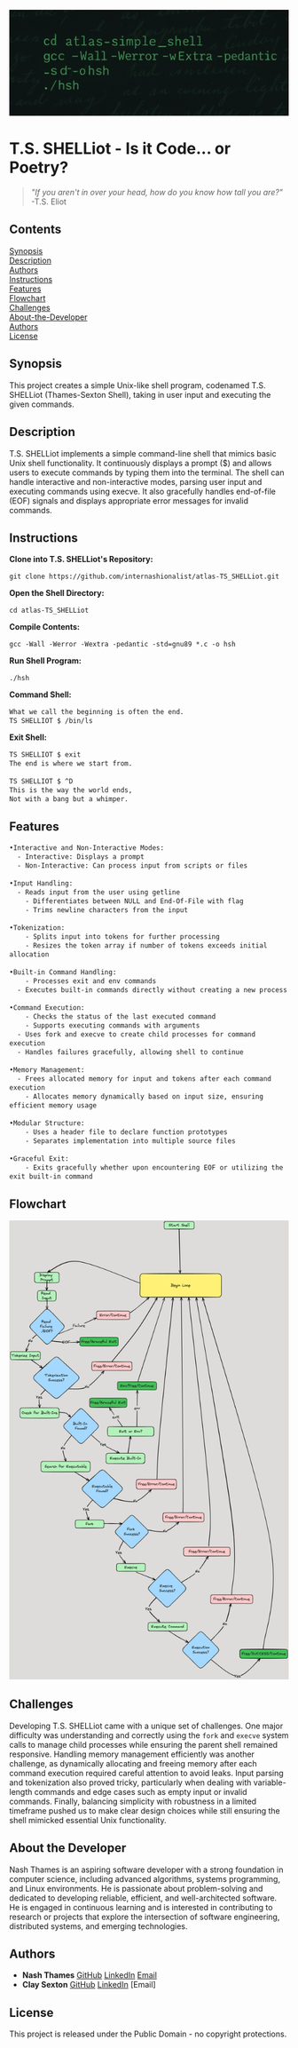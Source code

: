 ![Script](https://github.com/internashionalist/atlas-TS_SHELLiot/blob/main/simple_shell_script2.jpg)

# T.S. SHELLiot - Is it Code... or Poetry?

>*"If you aren't in over your head, how do you know how tall you are?"*<br>
\-T.S. Eliot

## Contents

[Synopsis](#synopsis)<br>
[Description](#description)<br>
[Authors](#authors)<br>
[Instructions](#instructions)<br>
[Features](#features)<br>
[Flowchart](#flowchart)<br>
[Challenges](#challenges)<br>
[About-the-Developer](#about-the-developer)<br>
[Authors](#authors)<br>
[License](#license)

## Synopsis

This project creates a simple Unix-like shell program, codenamed T.S. SHELLiot (Thames-Sexton Shell), taking in user input and executing the given commands.

## Description

T.S. SHELLiot implements a simple command-line shell that mimics basic Unix shell functionality. It continuously displays a prompt ($) and allows users to execute commands by typing them into the terminal. The shell can handle interactive and non-interactive modes, parsing user input and executing commands using execve. It also gracefully handles end-of-file (EOF) signals and displays appropriate error messages for invalid commands.

## Instructions

**Clone into T.S. SHELLiot's Repository:**
```
git clone https://github.com/internashionalist/atlas-TS_SHELLiot.git
```
**Open the Shell Directory:**
```
cd atlas-TS_SHELLiot
```
**Compile Contents:**
```
gcc -Wall -Werror -Wextra -pedantic -std=gnu89 *.c -o hsh
```
**Run Shell Program:**
```
./hsh
```
**Command Shell:**
```
What we call the beginning is often the end.
TS SHELLIOT $ /bin/ls
```
**Exit Shell:**
```
TS SHELLIOT $ exit
The end is where we start from.

TS SHELLIOT $ ^D
This is the way the world ends,
Not with a bang but a whimper.
```

## Features
```
•Interactive and Non-Interactive Modes:
  - Interactive: Displays a prompt
  - Non-Interactive: Can process input from scripts or files

•Input Handling:
  - Reads input from the user using getline
	- Differentiates between NULL and End-Of-File with flag
	- Trims newline characters from the input

•Tokenization:
	- Splits input into tokens for further processing
	- Resizes the token array if number of tokens exceeds initial allocation

•Built-in Command Handling:
	- Processes exit and env commands
  - Executes built-in commands directly without creating a new process

•Command Execution:
	- Checks the status of the last executed command
	- Supports executing commands with arguments
  - Uses fork and execve to create child processes for command execution
  - Handles failures gracefully, allowing shell to continue

•Memory Management:
  - Frees allocated memory for input and tokens after each command execution
	- Allocates memory dynamically based on input size, ensuring efficient memory usage

•Modular Structure:
	- Uses a header file to declare function prototypes
	- Separates implementation into multiple source files

•Graceful Exit:
	- Exits gracefully whether upon encountering EOF or utilizing the exit built-in command
```


## Flowchart

![FlowChart](https://github.com/internashionalist/atlas-TS_SHELLiot/blob/main/flowchart.jpg)

## Challenges

Developing T.S. SHELLiot came with a unique set of challenges. One major difficulty was
understanding and correctly using the `fork` and `execve` system calls to manage child processes
while ensuring the parent shell remained responsive. Handling memory management efficiently was
another challenge, as dynamically allocating and freeing memory after each command execution
required careful attention to avoid leaks. Input parsing and tokenization also proved tricky,
particularly when dealing with variable-length commands and edge cases such as empty input or
invalid commands. Finally, balancing simplicity with robustness in a limited timeframe pushed us
to make clear design choices while still ensuring the shell mimicked essential Unix functionality.

## About the Developer

Nash Thames is an aspiring software developer with a strong foundation in computer science,
including advanced algorithms, systems programming, and Linux environments. 
He is passionate about problem-solving and dedicated to developing reliable, efficient, and
well-architected software. He is engaged in continuous learning and is interested in
contributing to research or projects that explore the intersection of software engineering,
distributed systems, and emerging technologies.

## Authors

- **Nash Thames**
  [GitHub](https://github.com/internashionalist)
  [LinkedIn](https://www.linkedin.com/in/nashthames/)
  [Email](taylor.thames@atlasschool.com)
- **Clay Sexton**
  [GitHub](https://github.com/seer9)
  [LinkedIn](https://www.linkedin.com/in/seer9)
  [Email]

## License

This project is released under the Public Domain - no copyright protections.
